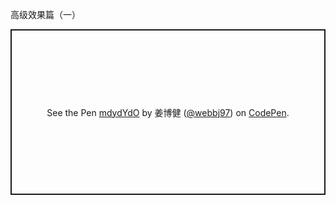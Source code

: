 高级效果篇（一）

<p class="codepen" data-height="265" data-theme-id="light" data-default-tab="css,result" data-user="webbj97" data-slug-hash="mdydYdO" style="height: 265px; box-sizing: border-box; display: flex; align-items: center; justify-content: center; border: 2px solid; margin: 1em 0; padding: 1em;" data-pen-title="mdydYdO">
  <span>See the Pen <a href="https://codepen.io/webbj97/pen/mdydYdO">
  mdydYdO</a> by 姜博健 (<a href="https://codepen.io/webbj97">@webbj97</a>)
  on <a href="https://codepen.io">CodePen</a>.</span>
</p>
<script async src="https://static.codepen.io/assets/embed/ei.js"></script>
